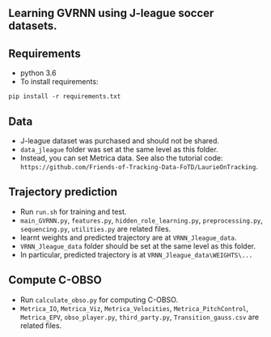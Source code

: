 ## Learning GVRNN using J-league soccer datasets.
 
## Requirements

* python 3.6 
* To install requirements:

```setup
pip install -r requirements.txt
```
## Data
* J-league dataset was purchased and should not be shared.
* `data_jleague` folder was set at the same level as this folder.
* Instead, you can set Metrica data. See also the tutorial code: `https://github.com/Friends-of-Tracking-Data-FoTD/LaurieOnTracking`.

## Trajectory prediction
* Run `run.sh` for training and test.
* `main_GVRNN.py`, `features.py`, `hidden_role_learning.py`, `preprocessing.py`, `sequencing.py`, `utilities.py` are related files.
* learnt weights and predicted trajectory are at `VRNN_Jleague_data`.
* `VRNN_Jleague_data` folder should be set at the same level as this folder.
* In particular, predicted trajectory is at `VRNN_Jleague_data\WEIGHTS\...`

## Compute C-OBSO
* Run `calculate_obso.py` for computing C-OBSO.
* `Metrica_IO`, `Metrica_Viz`, `Metrica_Velocities`, `Metrica_PitchControl`, `Metrica_EPV`, `obso_player.py`, `third_party.py`, `Transition_gauss.csv` are related files.